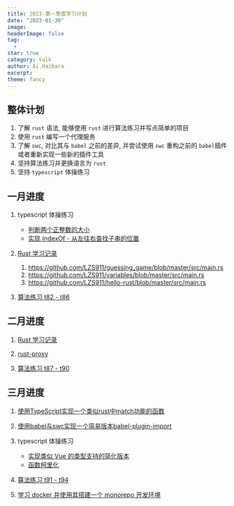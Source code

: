 ```yaml
---
title: 2023-第一季度学习计划
date: "2023-01-30"
image: 
headerImage: false
tag:
  -
star: true
category: talk
author: Ai.Haibara
excerpt: 
theme: fancy
---
```



## 整体计划

1. 了解 `rust` 语法, 能够使用 `rust` 进行算法练习并写点简单的项目
2. 使用 `rust` 编写一个代理服务
3. 了解 `swc`, 对比其与 `babel` 之前的差异, 并尝试使用 `swc` 重构之前的 `babel`插件或者重新实现一些新的插件工具
4. 坚持算法练习并更换语言为 `rust`
5. 坚持 `typescript` 体操练习

## 一月进度

1. typescript 体操练习
   * [判断两个正整数的大小](<https://lzs911.github.io/posts/Typescript%20%E4%BD%93%E6%93%8D%E7%BB%83%E4%B9%A0#4-判断两个正整数的大小>)
   * [实现 IndexOf - 从左往右查找子串的位置](<https://lzs911.github.io/posts/Typescript%20%E4%BD%93%E6%93%8D%E7%BB%83%E4%B9%A0#5-实现-indexof---从左往右查找子串的位置>)

2. [Rust 学习记录](<https://lzs911.github.io/posts/rust%E5%AD%A6%E4%B9%A0%E8%AE%B0%E5%BD%95>)
  
   1. <https://github.com/LZS911/guessing_game/blob/master/src/main.rs>
   2. <https://github.com/LZS911/variables/blob/master/src/main.rs>
   3. <https://github.com/LZS911/hello-rust/blob/master/src/main.rs>

3. [算法练习 t82 - t86](https://github.com/LZS911/algorithm/tree/master/src/t82)

## 二月进度

1. [Rust 学习记录](<https://lzs911.github.io/posts/rust%E5%AD%A6%E4%B9%A0%E8%AE%B0%E5%BD%95>)

2. [rust-proxy](https://github.com/LZS911/rust-proxy)

3. [算法练习 t87 - t90](https://github.com/LZS911/algorithm/tree/master/src/t87)

## 三月进度

1. [使用TypeScript实现一个类似rust中match功能的函数](https://www.npmjs.com/package/rust-like-match)

2. [使用babel与swc实现一个简易版本babel-plugin-import](<https://github.com/LZS911/posts/swc-vs-babel>)

3. typescript 体操练习
   * [实现类似 Vue 的类型支持的简化版本](https://lzs911.github.io/posts/Typescript%20体操练习#7-实现类似-vue-的类型支持的简化版本)
   * [函数柯里化](<https://lzs911.github.io/posts/Typescript%20体操练习#8-函数柯里化>)

4. [算法练习 t91 - t94](https://github.com/LZS911/algorithm/tree/master/src/t91)

5. [学习 docker 并使用其搭建一个 monorepo 开发环境](https://github.com/LZS911/todo-react-nest-docker)
